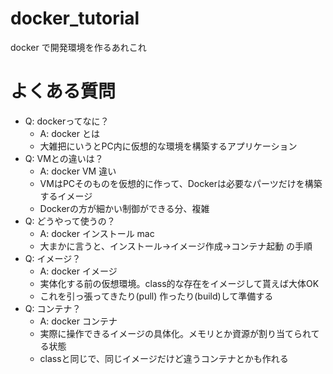 # docker_tutorial
docker で開発環境を作るあれこれ

# よくある質問

+ Q: dockerってなに？
  + A: docker とは
  + 大雑把にいうとPC内に仮想的な環境を構築するアプリケーション
+ Q: VMとの違いは？
  + A: docker VM 違い
  + VMはPCそのものを仮想的に作って、Dockerは必要なパーツだけを構築するイメージ
  + Dockerの方が細かい制御ができる分、複雑
+ Q: どうやって使うの？
  + A: docker インストール mac
  + 大まかに言うと、インストール→イメージ作成→コンテナ起動 の手順
+ Q: イメージ？
  + A: docker イメージ
  + 実体化する前の仮想環境。class的な存在をイメージして貰えば大体OK
  + これを引っ張ってきたり(pull) 作ったり(build)して準備する
+ Q: コンテナ？
  + A: docker コンテナ
  + 実際に操作できるイメージの具体化。メモリとか資源が割り当てられてる状態
  + classと同じで、同じイメージだけど違うコンテナとかも作れる
